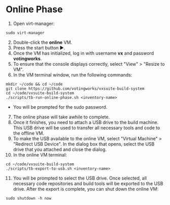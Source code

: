 # Online Phase

1. Open virt-manager:

```
sudo virt-manager
```

2. Double-click the **online** VM.
3. Press the start button ▶️.
4. Once the VM has initialized, log in with username **vx** and password **votingworks**.
5. To ensure that the console displays correctly, select "View" > "Resize to VM".
6. In the VM terminal window, run the following commands:

```
mkdir ~/code && cd ~/code
git clone https://github.com/votingworks/vxsuite-build-system
cd ~/code/vxsuite-build-system
./scripts/tb-run-online-phase.sh <inventory-name> 
```

* You will be prompted for the sudo password.

7. The online phase will take awhile to complete.
8. Once it finishes, you need to attach a USB drive to the build machine. This USB drive will be used to transfer all necessary tools and code to the offline VM.
9. To make the USB available to the online VM, select "Virtual Machine" > "Redirect USB Device". In the dialog box that opens, select the USB drive that you attached and close the dialog.
10. In the online VM terminal:

```
cd ~/code/vxsuite-build-system
./scripts/tb-export-to-usb.sh <inventory-name>
```

11. You will be prompted to select the USB drive. Once selected, all necessary code repositories and build tools will be exported to the USB drive. After the export is complete, you can shut down the online VM:

```
sudo shutdown -h now
```

